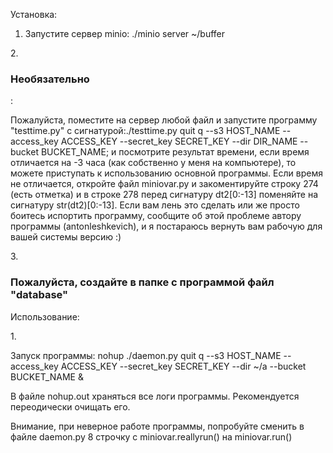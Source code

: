 Установка:
1. <p>Запустите сервер minio: ./minio server ~/buffer</p>
2.<h3>Необязательно</h3>: <p>Пожалуйста, поместите на сервер любой файл и запустите программу "testtime.py" с сигнатурой:./testtime.py quit q --s3 HOST_NAME --access_key ACCESS_KEY --secret_key SECRET_KEY --dir DIR_NAME --bucket BUCKET_NAME; и посмотрите результат времени, если время отличается на -3 часа (как собственно у меня на компьютере), то можете приступать к использованию основной программы. Если время не отличается, откройте файл miniovar.py и закоментируйте строку 274 (есть отметка) и в строке 278 перед сигнатуру dt2[0:-13] поменяйте на сигнатуру str(dt2)[0:-13]. Если вам лень это сделать или же просто боитесь испортить программу, сообщите об этой проблеме автору программы (antonleshkevich), и я постараюсь вернуть вам рабочую для вашей системы версию :)</p>
3.<h3>Пожалуйста, создайте в папке с программой файл "database"</h3>
<p>Использование:</p>
1. <p> Запуск программы: nohup ./daemon.py quit q --s3 HOST_NAME --access_key ACCESS_KEY --secret_key SECRET_KEY --dir ~/a --bucket BUCKET_NAME &</p>
<p>В файле nohup.out храняться все логи программы. Рекомендуется переодически очищать его.</p>
<p>Внимание, при неверное работе программы, попробуйте сменить в файле daemon.py 8 строчку с miniovar.reallyrun() на miniovar.run()</p>
